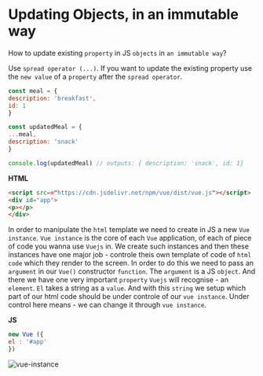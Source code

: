 # Updating Objects, in an immutable way

How to update existing `property` in  JS `objects` in `an immutable way`?

Use `spread operator (...)`. If you want to update the existing property use the `new value` of a `property` after the `spread operator`. 

```js
const meal = {
description: 'breakfast',
id: 1
}

const updatedMeal = {
...meal,
description: 'snack'                         
} 

console.log(updatedMeal) // outputs: { description: 'snack', id: 1}
```



**HTML**

```html
<script src=="https://cdn.jsdelivr.net/npm/vue/dist/vue.js"></script>
<div id="app">
<p></p>
</div>
```

In order to manipulate the `html` template we need to create in JS a new `Vue instance`. `Vue instance` is the core of each `Vue` application, of each of piece of code you wanna use `Vuejs` in. We create such instances and then these instances have one major job - controle theis own template of code of `html code` which they render to the screen. In order to do this we need to pass an `argument` in our `Vue()` constructor `function`. The `argument` is a JS `object`. And there we have one very important `property` `Vuejs` will recognise - an `element`. `El` takes a string as a `value`. And with this `string` we setup which part of our html code should be under controle of our `vue instance`. Under control here means - we can change it through `vue instance`. 

**JS**

```js
new Vue ({
el : '#app'
})
```
![vue-instance](../vue-instance.png)
